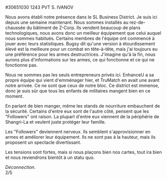 #30651030 1243 PVT S. IVANOV  

Nous avons établi notre présence dans le SL Business District. Je suis ici depuis une semaine maintenant. Nous sommes installés au rez-de-chaussée du bâtiment de Z-Corp. Ils vendent beaucoup de plans technologiques, nous avons donc un meilleur équipement que celui auquel nous sommes habitués. Certains membres de l'équipe ont commencé à jouer avec leurs statistiques. Bugsy dit qu'une version à étourdissement élevé est la meilleure pour un combat en tête-à-tête, mais j'ai toujours eu une préférence pour les armes destructrices. J'imagine qu'à la fin, nous aurons plus d'informations sur les armes, ce qui fonctionne et ce qui ne fonctionne pas.
  
Nous ne sommes pas les seuls entrepreneurs privés ici. EnhanceU a sa propre équipe qui vient d'emménager hier, et TruMatch en avait une avant notre arrivée. Ce ne sont que ceux de notre bloc. Ce district est immense, donc je suis sûr que tous les enfants de militaires mangent bien en ce moment.
  
En parlant de bien manger, même les stands de nourriture embauchent de la sécurité. Certains d'entre eux sont de l'autre côté, pensent que les "Followers" ont raison. La plupart d'entre eux viennent de la périphérie de Shangri-La et veulent juste protéger leur famille.
  
Les "Followers" deviennent nerveux. Ils semblent s'approvisionner en armes et améliorer leur équipement. Ils ne sont pas à la hauteur, mais ils proposent un spectacle divertissant.
  
Les tensions sont fortes, mais si nous plaçons bien nos cartes, tout ira bien et nous reviendrons bientôt à un statu quo.

*Déconnection*.  
2/5  
